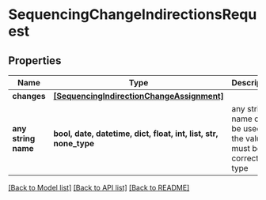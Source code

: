 # SequencingChangeIndirectionsRequest


## Properties
Name | Type | Description | Notes
------------ | ------------- | ------------- | -------------
**changes** | [**[SequencingIndirectionChangeAssignment]**](SequencingIndirectionChangeAssignment.md) |  | [optional] 
**any string name** | **bool, date, datetime, dict, float, int, list, str, none_type** | any string name can be used but the value must be the correct type | [optional]

[[Back to Model list]](../README.md#documentation-for-models) [[Back to API list]](../README.md#documentation-for-api-endpoints) [[Back to README]](../README.md)



